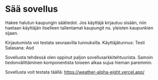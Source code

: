 # Sää sovellus

Hakee halutun kaupungin säätiedot. Jos käyttäjä kirjautuu sisään,
niin haetaan käyttäjän itselleen tallentamat kaupungit ns.
yleisten kaupunkien sijaan.

Kirjautumista voi testata seuraavilla tunnuksilla.
Käyttäjätunnus: Testi
Salasana: Asd

Sovellusta tehdessä olen oppinut paljon sovellusarkkitehtuurista.
Samoin tiedonvälittäminen komponentista toiseen alkaa sujua hieman
paremmin.

Sovellusta voit testata täällä: https://weather-alpha-eight.vercel.app/
